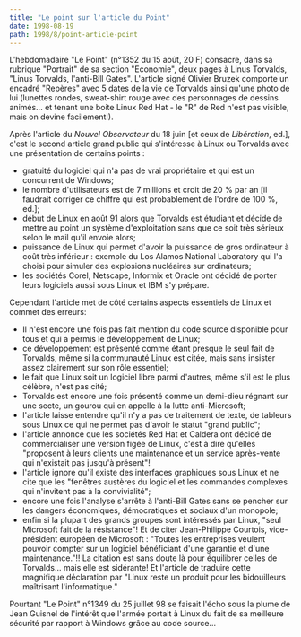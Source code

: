```yaml
---
title: "Le point sur l'article du Point"
date: 1998-08-19
path: 1998/8/point-article-point
---
```


<P>
L'hebdomadaire "Le Point" (n°1352 du 15 août, 20 F) consacre, dans sa
rubrique "Portrait" de sa section "Economie", deux pages à Linus
Torvalds, "Linus Torvalds, l'anti-Bill Gates". L'article signé Olivier
Bruzek comporte un encadré "Repères" avec 5 dates de la vie de Torvalds
ainsi qu'une photo de lui (lunettes rondes, sweat-shirt rouge avec des
personnages de dessins animés... et tenant une boite Linux Red Hat - le
"R" de Red n'est pas visible, mais on devine facilement!).
</P>

<P>
Après l'article du <EM>Nouvel Observateur</EM> du 18 juin [et ceux de <EM>Libération</EM>, ed.], c'est le second
article grand public qui s'intéresse à Linux ou Torvalds avec une
présentation de certains points :
</P>

<UL>

<LI>gratuité du logiciel qui n'a pas de vrai propriétaire et qui est un
concurrent de Windows;
<LI>le nombre d'utilisateurs est de 7 millions et croit de 20 % par an
[il faudrait corriger ce chiffre qui est probablement de l'ordre de 100
%, ed.];
<LI>début de Linux en août 91 alors que Torvalds est étudiant et décide de
mettre au point un système d'exploitation sans que ce soit très sérieux
selon le mail qu'il envoie alors;
<LI>puissance de Linux qui permet d'avoir la puissance de gros ordinateur
à coût très inférieur : exemple du Los Alamos National Laboratory qui
l'a choisi pour simuler des explosions nucléaires sur ordinateurs;
<LI>les sociétés Corel, Netscape, Informix et Oracle ont décidé de porter
leurs logiciels aussi sous Linux et IBM s'y prépare.
</UL>

<P>
Cependant l'article met de côté certains aspects essentiels de Linux et
commet des erreurs:
</P>

<UL>

<LI>Il n'est encore une fois pas fait mention du code source disponible
pour tous et qui a permis le développement de Linux;
<LI>ce développement est présenté comme étant presque le seul fait de
Torvalds, même si la communauté Linux est citée, mais sans insister
assez clairement sur son rôle essentiel;
<LI>le fait que Linux soit un logiciel libre parmi d'autres, même s'il est
le plus célèbre, n'est pas cité;
<LI>Torvalds est encore une fois présenté comme un demi-dieu régnant sur
une secte, un gourou qui en appelle à la lutte anti-Microsoft;
<LI>l'article laisse entendre qu'il n'y a pas de traitement de texte, de
tableurs sous Linux ce qui ne permet pas d'avoir le statut "grand
public";
<LI>l'article annonce que les sociétés Red Hat et Caldera ont décidé de
commercialiser une version figée de Linux, c'est à dire qu'elles
"proposent à leurs clients une maintenance et un service après-vente qui
n'existait pas jusqu'à présent"!
<LI>l'article ignore qu'il existe des interfaces graphiques sous Linux et
ne cite que les "fenêtres austères du logiciel et les commandes
complexes qui n'invitent pas à la convivialité";
<LI>encore une fois l'analyse s'arrête à l'anti-Bill Gates sans se pencher
sur les dangers économiques, démocratiques et sociaux d'un monopole;
<LI>enfin si la plupart des grands groupes sont intéressés par Linux,
"seul Microsoft fait de la résistance"! Et de citer Jean-Philippe
Courtois, vice-président européen de Microsoft : "Toutes les entreprises
veulent pouvoir compter sur un logiciel bénéficiant d'une garantie et
d'une maintenance."!! La citation est sans doute là pour équilibrer
celles de Torvalds... mais elle est sidérante! Et l'article de traduire
cette magnifique déclaration par "Linux reste un produit pour les
bidouilleurs maîtrisant l'informatique."
</UL>

<P>
Pourtant "Le Point" n°1349 du 25 juillet 98 se faisait l'écho sous la
plume de Jean Guisnel de l'intérêt que l'armée portait à Linux du fait
de sa meilleure sécurité par rapport à Windows grâce au code source...
</P>


